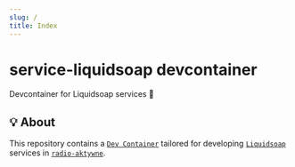 ```yaml
---
slug: /
title: Index
---
```


# service-liquidsoap devcontainer

Devcontainer for Liquidsoap services 🧴

## 💡 About

This repository contains a [`Dev Container`](https://containers.dev)
tailored for developing [`Liquidsoap`](https://www.liquidsoap.info) services in
[`radio-aktywne`](https://github.com/radio-aktywne).
